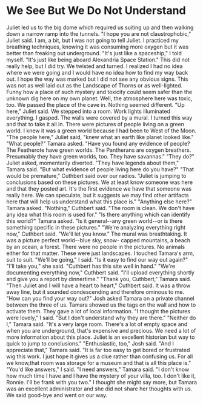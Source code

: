 # We See But We Do Not Understand #

Juliet led us to the big dome which required us suiting up and then walking
down a narrow ramp into the tunnels.
"I hope you are not claustrophobic," Juliet said.
I am, a bit, but I was not going to tell Juliet. I practiced my breathing
techniques, knowing it was consuming more oxygen but it was better than
freaking out underground. "It's just like a spaceship," I told myself.
"It's just like being aboard Alexandria Space Station."
This did not really help, but I did try.
We twisted and turned. I realized I had no idea where we were going and I
would have no idea how to find my way back out. I hope the way was marked
but I did not see any obvious signs. This was not as well laid out as the
Landscape of Thorns or as well-lighted. Funny how a place of such mystery
and toxicity could seem safer than the unknown dig here on my own planet.
Well, the atmosphere here was toxic, too.
We passed the place of the cave in. Nothing seemed different.
"Up here," Juliet said.
We stepped into a room. Work lights illuminated everything. I gasped.
The walls were covered by a mural. I turned this way and that to take it
all in. There were pictures of people living on a green world. I knew it
was a green world because I had been to West of the Moon.
"The people here," Juliet said, "knew what an earth like planet looked
like."
"What people?" Tamara asked. "Have you found any evidence of people? The
Featherote have green worlds. The Pantherans are oxygen breathers.
Presumably they have green worlds, too. They have savannas."
"They do?" Juliet asked, momentarily diverted.
"They have legends about them," Tamara said. "But what evidence of people
living here do you have?"
"That would be premature," Cuthbert said over our radios. "Juliet is
jumping to conclusions based on these pictures. We at least know someone
was here and that they posted art. It's the first evidence we have that
someone was really here. We can speculate, but it suggests we may find
other artifacts here that will help us understand what this place is."
"Anything else here?" Tamara asked.
"Nothing," Cuthbert said. "The room is clean. We don't have any idea what
this room is used for."
"Is there anything which can identify this world?" Tamara asked. "Is it
general--any green world--or is there something specific in these
pictures."
"We're analyzing everything right now," Cuthbert said. "We'll let you
know."
The mural was breathtaking. It was a picture perfect world--blue sky, snow-
capped mountains, a beach by an ocean, a forest. There were no people in
the pictures. No animals either for that matter. These were just
landscapes.
I touched Tamara's arm, suit to suit.
"We'll be going," I said. "Is it easy to find our way out again?"
"I'll take you," she said. "Cuthbert has this site well in hand."
"We're documenting everything now," Cuthbert said. "I'll upload everything
shortly and give you a report by dinnertime."
"Thank you, Cuthbert," Tamara said.
"Then Juliet and I will have a heart to heart," Cuthbert said.
It was a throw away line, but it sounded condescending and therefore
ominous to me.
"How can you find your way out?" Josh asked Tamara on a private channel
between the three of us.
Tamara showed us the tags on the wall and how to activate them. They gave a
lot of local information.
"I thought the pictures were lovely," I said. "But I don't understand why
they are there."
"Neither do I," Tamara said. "It's a very large room. There's a lot of
empty space and when you are underground, that's expensive and precious. We
need a lot of more information about this place. Juliet is an excellent
historian but way to quick to jump to conclusions."
"Enthusiastic, too," Josh said.
"And I appreciate that," Tamara said. "It is far too easy to get bored or
frustrated wig this work. I just hope it gives us a clue rather than
confusing us. For all we know,that room was storage for a museum and that
is all this place is."
"You'd like answers," I said.
"I need answers," Tamara said. "I don't know how much time I have and I
have the mystery of your villa, too. I don't like it, Ronnie. I'll be frank
with you two."
I thought she might say more, but Tamara was an excellent administrator and
she did not share her thoughts with us. We said good-bye and went on our
way.
